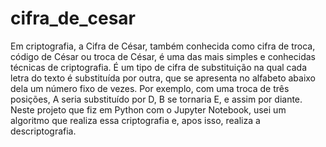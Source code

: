 # cifra_de_cesar
Em criptografia, a Cifra de César, também conhecida como cifra de troca, código de César ou troca de César, é uma das mais simples e conhecidas técnicas de criptografia.
É um tipo de cifra de substituição na qual cada letra do texto é substituída por outra, que se apresenta no alfabeto abaixo dela um número fixo de vezes.
Por exemplo, com uma troca de três posições, A seria substituído por D, B se tornaria E, e assim por diante. 
Neste projeto que fiz em Python com o Jupyter Notebook, usei um algoritmo que realiza essa criptografia e, apos isso, realiza a descriptografia. 
